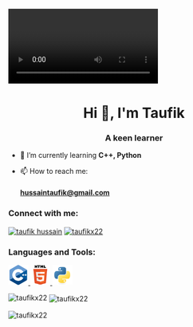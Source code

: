![Animated Gif](https://github.com/taufikx22/taufikx22/blob/main/gif.mp4)
<h1 align="center">Hi 👋, I'm Taufik</h1>
<h3 align="center">A keen learner </h3>

- 🌱 I’m currently learning **C++, Python**

- 📫 How to reach me: <h4> **hussaintaufik@gmail.com** </h4>

<h3 align="left">Connect with me:</h3>
<p align="left">
<a href="https://linkedin.com/in/taufik-hussain-0273a1250/" target="blank"><img align="center" src="https://raw.githubusercontent.com/rahuldkjain/github-profile-readme-generator/master/src/images/icons/Social/linked-in-alt.svg" alt="taufik hussain" height="30" width="40" /></a>
<a href="https://instagram.com/taufikx22" target="blank"><img align="center" src="https://raw.githubusercontent.com/rahuldkjain/github-profile-readme-generator/master/src/images/icons/Social/instagram.svg" alt="taufikx22" height="30" width="40" /></a>
</p>

<h3 align="left">Languages and Tools:</h3>
<p align="left"> <a href="https://www.w3schools.com/cpp/" target="_blank" rel="noreferrer"> <img src="https://raw.githubusercontent.com/devicons/devicon/master/icons/cplusplus/cplusplus-original.svg" alt="cplusplus" width="40" height="40"/> </a> <a href="https://www.w3.org/html/" target="_blank" rel="noreferrer"> <img src="https://raw.githubusercontent.com/devicons/devicon/master/icons/html5/html5-original-wordmark.svg" alt="html5" width="40" height="40"/> </a> <a href="https://www.python.org" target="_blank" rel="noreferrer"> <img src="https://raw.githubusercontent.com/devicons/devicon/master/icons/python/python-original.svg" alt="python" width="40" height="40"/> </a> </p>

<p><img align="left" src="https://github-readme-stats.vercel.app/api/top-langs?username=taufikx22&show_icons=true&theme=tokyonight&title_color=000000&locale=en&layout=compact" alt="taufikx22" /></p>

<p>&nbsp;<img align="center" src="https://github-readme-stats.vercel.app/api?username=taufikx22&show_icons=true&theme=synthwave&locale=en" alt="taufikx22" /></p>

<p><img align="center" src="https://github-readme-streak-stats.herokuapp.com/?user=taufikx22&theme=dark" alt="taufikx22" /></p>
